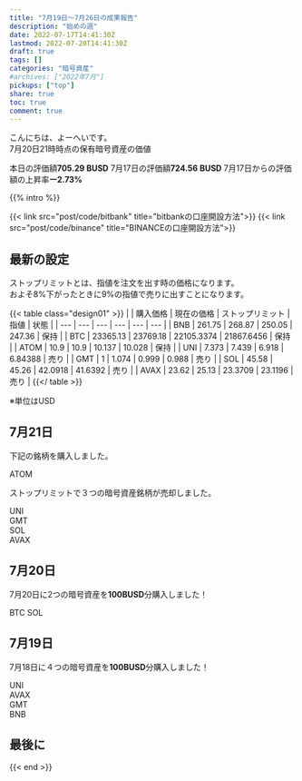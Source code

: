 ```yaml
---
title: "7月19日〜7月26日の成果報告"
description: "始めの週"
date: 2022-07-17T14:41:30Z
lastmod: 2022-07-20T14:41:30Z
draft: true
tags: []
categories: "暗号資産"
#archives: ["2022年7月"]
pickups: ["top"]
share: true
toc: true
comment: true
---
```


こんにちは、よーへいです。  
7月20日21時時点の保有暗号資産の価値

本日の評価額**705.29 BUSD** 
7月17日の評価額**724.56 BUSD**
7月17日からの評価額の上昇率**ー2.73%**  

<!--more-->

{{% intro %}} 

{{< link src="post/code/bitbank" title="bitbankの口座開設方法">}}
{{< link src="post/code/binance" title="BINANCEの口座開設方法">}}
  
## 最新の設定

ストップリミットとは、指値を注文を出す時の価格になります。  
およそ8%下がったときに9%の指値で売りに出すことになります。

{{< table class="design01" >}}
|  | 購入価格 | 現在の価格 | ストップリミット | 指値 | 状態 |
| --- | --- | --- | --- | --- | --- |
| BNB | 261.75 | 268.87 | 250.05 | 247.36 | 保持 |
| BTC | 23365.13 | 23769.18 | 22105.3374 | 21867.6456 | 保持 |
| ATOM | 10.9 | 10.9 | 10.137 | 10.028 | 保持 |
| UNI | 7.373 | 7.439 | 6.918 | 6.84388 | 売り |
| GMT | 1 | 1.074 | 0.999 | 0.988 | 売り |
| SOL | 45.58 | 45.26 | 42.0918 | 41.6392 | 売り |
| AVAX | 23.62 | 25.13 | 23.3709 | 23.1196 | 売り |
{{</ table >}}

※単位はUSD

## 7月21日

下記の銘柄を購入しました。  

ATOM

ストップリミットで３つの暗号資産銘柄が売却しました。

UNI  
GMT  
SOL  
AVAX

## 7月20日

7月20日に2つの暗号資産を**100BUSD**分購入しました！   

BTC
SOL

## 7月19日

7月18日に４つの暗号資産を**100BUSD**分購入しました！   

UNI  
AVAX  
GMT   
BNB  

## 最後に

{{< end >}} 





